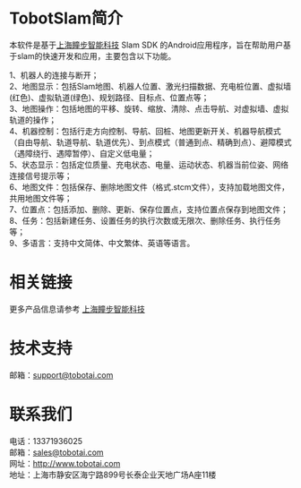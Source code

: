 # TobotSlam简介
本软件是基于[上海瞳步智能科技](http://www.tobotai.com) Slam SDK 的Android应用程序，旨在帮助用户基于slam的快速开发和应用，主要包含以下功能。<br> 

1、机器人的连接与断开；   
2、地图显示：包括Slam地图、机器人位置、激光扫描数据、充电桩位置、虚拟墙(红色)、虚拟轨道(绿色)、规划路径、目标点、位置点等；  
3、地图操作：包括地图的平移、旋转、缩放、清除、点击导航、对虚拟墙、虚拟轨道的操作；  
4、机器控制：包括行走方向控制、导航、回桩、地图更新开关、机器导航模式（自由导航、轨道导航、轨道优先）、到点模式（普通到点、精确到点）、避障模式（遇障绕行、遇障暂停）、自定义低电量；    
5、状态显示：包括定位质量、充电状态、电量、运动状态、机器当前位姿、网络连接信号提示等；  
6、地图文件：包括保存、删除地图文件（格式.stcm文件），支持加载地图文件，共用地图文件等；  
7、位置点：包括添加、删除、更新、保存位置点，支持位置点保存到地图文件；  
8、任务：包括新建任务、设置任务的执行次数或无限次、删除任务、执行任务等；  
9、多语言：支持中文简体、中文繁体、英语等语言。

# 相关链接
更多产品信息请参考 [上海瞳步智能科技](http://www.tobotai.com) 

# 技术支持
邮箱：support@tobotai.com

# 联系我们
电话：13371936025  
邮箱：sales@tobotai.com  
网址：http://www.tobotai.com  
地址：上海市静安区海宁路899号长泰企业天地广场A座11楼  
